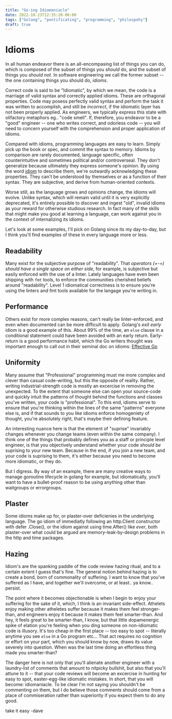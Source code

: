 ```yaml
---
title: "Go-ing Idiomaniacle"
date: 2022-10-23T12:35:20-06:00
tags: ["Golang", "pontificating", "programming", "philospohy"]
draft: true
---
```


# Idioms

In all human endeavor there is an all-encompasing list of things you can do, which is composed of the subset of things you _should_ do, and the subset of things you _should not_. In software engineering we call the former subset -- the one containing things you should do, _idioms_. 

Correct code is said to be "Idiomatic", by which we mean, the code is a marriage of valid syntax and correctly applied idioms. These are orthagonal properties. Code may posess perfectly valid syntax and perform the task it was written to accomplish, and still be _incorrect_, if the idiomatic layer has not been properly applied. As engineers, we typically express this state with olifactory metaphors eg.. "code smell".  If, therefore, you endeavor to be a "good" engineer -- one who writes correct, and odorless code -- you will need to concern yourself with the comprehension and proper application of idioms.

Compared with idioms, programming languages are easy to learn. Simply pick up the book or spec, and commit the syntax to memory.  Idioms by comparison are rarely documented, language specific, often counterintuitive and sometimes political and/or controverseal. They don't generalize because ultimately they express someone's opinion. By using the word [idiom](https://www.merriam-webster.com/dictionary/idiom) to describe them, we're outwardly acknowledging these properties. They can't be understood by themselves or as a function of their syntax. They are subjective, and derive from human-oriented contexts.

Worse still, as the language grows and opinions change, the idioms will evolve. Unlike syntax, which will remain valid until it is very explicitly deprecated, it's entirely possible to discover and ingest "old", invalid idioms as your reward for otherwise studious research. In fact many of the skills that might make you good at learning a language, can work against you in the context of internalizing its idioms.

Let's look at some examples, I'll pick on Golang since its my day-to-day, but I think you'll find examples of these in every language more or less.

## Readability

Many exist for the subjective purpose of "readability". That *operators (+-=) should have a single space on either side*, for example, is subjective but easily enforced with the use of a linter. Lately languages have even been shipping with `fmt` tools, to enforce the communities cherished beliefs around "readability".  Level 1 idiomatical correctness is to ensure you're using the linters and fmt tools available for the langage you're writing in.

## Performance

Others exist for more complex reasons, can't really be linter-enforced, and even when documented can be more difficult to apply. Golang's *exit early* idiom is a good example of this. About 99% of the time, an `else` clause in a conditional statement could have been avoided with an early return. Early-return is a good performance habit, which the Go writers thought was important enough to call out in their seminal doc on idioms: [Effective Go](https://go.dev/doc/effective_go)

## Uniformity

Many assume that "Professional" programming must me more complex and clever than casual code-writing, but this the opposite of reality. Rather, writing industrial-strength code is mostly an excercise in removing the unexpected. To the extent that someone else can open your source-code and quickly intuit the patterns of thought behind the functions and classes you've written, your code is "professional". To this end, idioms serve to ensure that you're thinking within the lines of the same "patterns" everyone else is, and if that sounds to you like idioms enforce homogeniety of thought, you're absolutely right, that's maybe their defining feature.

An interesting nuance here is that the element of "suprise" invariably changes whenever you change teams (even within the same company). I think one of the things that probably defines you as a staff or principle level engineer, is that you objectively understand whether your code *should be* suprising to your new team. Because in the end, if you join a new team, and your code is suprising to them, it's either because you need to become more idiomatic, or they do.

But I digress. By way of an example, there are many creative ways to manage goroutine lifecycle in golang for example, but idiomatically, you'll want to have a bullet-proof reason to be using anything other than waitgroups or errorgroups.


## Plaster

Some idioms make up for, or plaster-over deficienies in the underlying language. The go idiom of immediatly following an http.Client constructor with defer .Close(), or the idiom against using time.After() like _ever_, both plaster-over what could be argued are memory-leak-by-design problems in the http and time packages.

## Hazing

Idiom's are the spanking paddle of the code review hazing ritual, and to a certain extent I guess that's fine. The general notion behind hazing is to create a bond, born of commonality of suffering. I want to know that you've suffered as I have, and together we'll overcome, or at least.. ya know.. persist.

The point where it becomes objectionable is when I begin to enjoy your suffering for the sake of it, which, I think is an invariant side-effect. Athelets enjoy making other atheletes suffer because it makes them feel stronger-than, and engineers enjoy it because it makes them feel smarter-than. And hey, it feels great to be smarter-than, I know, but that little dopamenergic spike of elation you're feeling when you ding someone on non-idiomatic code is illusory. It's too cheap in the first place -- too easy to spot -- literally anytime you see `else` in a Go program etc... That act requires no cognition or effort on your part, which you should know by now, draws its value severely into question. When was the last time doing an effortless thing made you smarter-than?

The danger here is not only that you'll alienate another engineer with a laundry-list of comments that amount to nitpicky bullshit, but also that you'll attune to it -- that your code reviews will become an excercise in hunting for easy to spot, easter-egg-like idiomatic mistakes. In short, that you will become: idiomaniacle. To be clear I'm not saying you shouldn't be commenting on them, but I do believe those comments should come from a place of commiseration rather than superiority if you expect them to do any good.

take it easy
-dave

